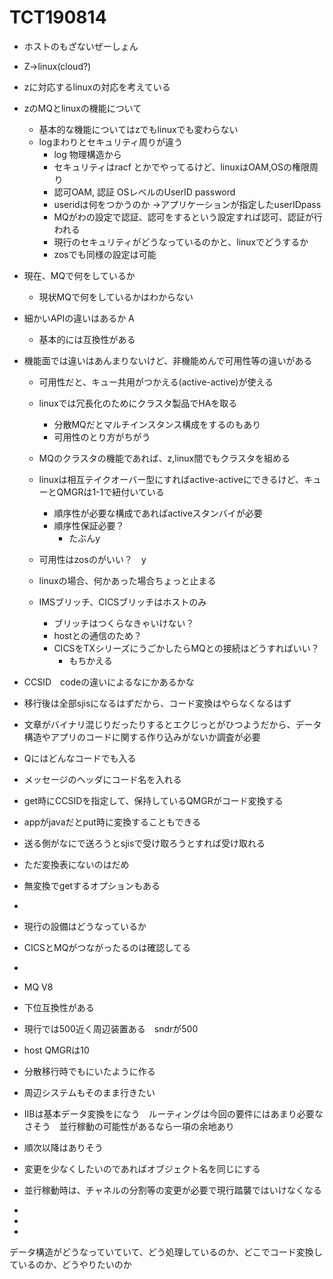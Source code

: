 # TCT190814



- ホストのもざないぜーしょん
- Z→linux(cloud?)

- zに対応するlinuxの対応を考えている

- zのMQとlinuxの機能について
  - 基本的な機能についてはzでもlinuxでも変わらない
  - logまわりとセキュリティ周りが違う
    - log 物理構造から
    - セキュリティはracf とかでやってるけど、linuxはOAM,OSの権限周り
    - 認可OAM, 認証 OSレベルのUserID password
    - useridは何をつかうのか →アプリケーションが指定したuserIDpass
    - MQがわの設定で認証、認可をするという設定すれば認可、認証が行われる
    - 現行のセキュリティがどうなっているのかと、linuxでどうするか
    - zosでも同様の設定は可能
- 現在、MQで何をしているか
  - 現状MQで何をしているかはわからない

- 細かいAPIの違いはあるか
    A
  - 基本的には互換性がある
- 機能面では違いはあんまりないけど、非機能めんで可用性等の違いがある
  - 可用性だと、キュー共用がつかえる(active-active)が使える
  - linuxでは冗長化のためにクラスタ製品でHAを取る
     - 分散MQだとマルチインスタンス構成をするのもあり
     -  可用性のとり方がちがう
  - MQのクラスタの機能であれば、z,linux間でもクラスタを組める
  - linuxは相互テイクオーバー型にすればactive-activeにできるけど、キューとQMGRは1-1で紐付いている
    - 順序性が必要な構成であればactiveスタンバイが必要
    - 順序性保証必要？
      - たぶんy

  - 可用性はzosのがいい？　y
  - linuxの場合、何かあった場合ちょっと止まる
  - IMSブリッチ、CICSブリッチはホストのみ
    - ブリッチはつくらなきゃいけない？
    - hostとの通信のため？
    - CICSをTXシリーズにうごかしたらMQとの接続はどうすればいい？
      - もちかえる

- CCSID　codeの違いによるなにかあるかな
- 移行後は全部sjisになるはずだから、コード変換はやらなくなるはず
- 文章がバイナリ混じりだったりするとエクじっとがひつようだから、データ構造やアプリのコードに関する作り込みがないか調査が必要
- Qにはどんなコードでも入る
- メッセージのヘッダにコード名を入れる
- get時にCCSIDを指定して、保持しているQMGRがコード変換する
- appがjavaだとput時に変換することもできる
- 送る側がなにで送ろうとsjisで受け取ろうとすれば受け取れる
 - ただ変換表にないのはだめ
- 無変換でgetするオプションもある
-
- 現行の設備はどうなっているか
- CICSとMQがつながったるのは確認してる
-
- MQ V8
- 下位互換性がある
- 現行では500近く周辺装置ある　sndrが500
- host QMGRは10
- 分散移行時でもにいたように作る
- 周辺システムもそのまま行きたい
- IIBは基本データ変換をになう　ルーティングは今回の要件にはあまり必要なさそう　並行稼動の可能性があるなら一項の余地あり
- 順次以降はありそう
- 変更を少なくしたいのであればオブジェクト名を同じにする
- 並行稼動時は、チャネルの分割等の変更が必要で現行踏襲ではいけなくなる
-
-
-
データ構造がどうなっていていて、どう処理しているのか、どこでコード変換しているのか、どうやりたいのか
